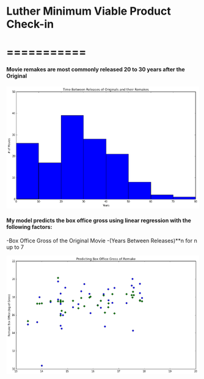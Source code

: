 <h1> Luther Minimum Viable Product Check-in <h1>
===========

<h4> Movie remakes are most commonly released 20 to 30 years after the Original </h4>
 
![](./img/time_hist.png)


<h4> My model predicts the box office gross using linear regression with the following factors: </h4>

-Box Office Gross of the Original Movie
-(Years Between Releases)**n for n up to 7

![](./img/model_1_predictions.png)